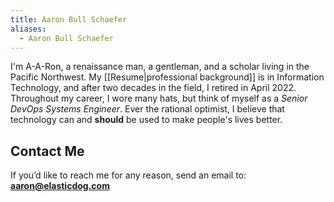 ```yaml
---
title: Aaron Bull Schaefer
aliases:
  - Aaron Bull Schaefer
---
```

I'm A-A-Ron, a renaissance man, a gentleman, and a scholar living in the Pacific Northwest. My [[Resume|professional background]] is in Information Technology, and after two decades in the field, I retired in April 2022. Throughout my career, I wore many hats, but think of myself as a _Senior DevOps Systems Engineer_. Ever the rational optimist, I believe that technology can and **should** be used to make people's lives better.

## Contact Me

If you’d like to reach me for any reason, send an email to: **[aaron@elasticdog.com](mailto:aaron@elasticdog.com)**